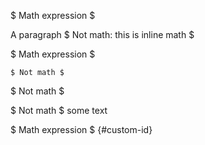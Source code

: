 $ Math expression $

A paragraph
$ Not math: this is inline math $

  $ Math expression $

    $ Not math $

$ Not math  $

$ Not math $ some text

$ Math expression $ {#custom-id}